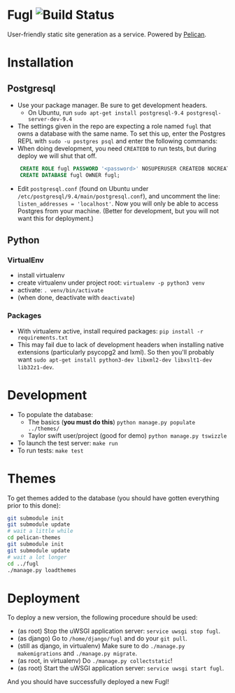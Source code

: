 # Fugl ![Build Status](https://travis-ci.org/ajm188/fugl.svg?branch=master)

User-friendly static site generation as a service. Powered by [Pelican](http://blog.getpelican.com/).

# Installation

## Postgresql
- Use your package manager. Be sure to get development headers.
  + On Ubuntu, run `sudo apt-get install postgresql-9.4 postgresql-server-dev-9.4`
- The settings given in the repo are expecting a role named `fugl` that owns
  a database with the same name. To set this up, enter the Postgres REPL with
  `sudo -u postgres psql` and enter the following commands:
- When doing development, you need `CREATEDB` to run tests, but during deploy we
  will shut that off.

```sql
    CREATE ROLE fugl PASSWORD '<password>' NOSUPERUSER CREATEDB NOCREATEROLE INHERIT LOGIN;
    CREATE DATABASE fugl OWNER fugl;
```

- Edit `postgresql.conf` (found on Ubuntu under `/etc/postgresql/9.4/main/postgresql.conf`),
  and uncomment the line: `listen_addresses = 'localhost'`. Now you will only be
  able to access Postgres from your machine. (Better for development, but you
  will not want this for deployment.)

## Python
### VirtualEnv
- install virtualenv
- create virtualenv under project root: `virtualenv -p python3 venv`
- activate: `. venv/bin/activate`
- (when done, deactivate with `deactivate`)

### Packages
- With virtualenv active, install required packages:
  `pip install -r requirements.txt`
- This may fail due to lack of development headers when installing native
  extensions (particularly psycopg2 and lxml).  So then you'll probably want
  `sudo apt-get install python3-dev libxml2-dev libxslt1-dev lib32z1-dev`.

# Development

- To populate the database:
  - The basics (**you must do this**) `python manage.py populate ../themes/`
  - Taylor swift user/project (good for demo) `python manage.py tswizzle`
- To launch the test server: `make run`
- To run tests: `make test`

# Themes

To get themes added to the database (you should have gotten everything prior to
this done):

```bash
git submodule init
git submodule update
# wait a little while
cd pelican-themes
git submodule init
git submodule update
# wait a lot longer
cd ../fugl
./manage.py loadthemes
```

# Deployment

To deploy a new version, the following procedure should be used:

- (as root) Stop the uWSGI application server: `service uwsgi stop fugl`.
- (as django) Go to `/home/django/fugl` and do your `git pull`.
- (still as django, in virtualenv) Make sure to do `./manage.py makemigrations`
  and `./manage.py migrate`.
- (as root, in virtualenv) Do `./manage.py collectstatic`!
- (as root) Start the uWSGI application server: `service uwsgi start fugl`.

And you should have successfully deployed a new Fugl!
